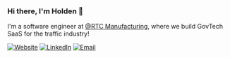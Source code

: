 ### Hi there, I'm Holden 👋

I'm a software engineer at <a href="https://github.com/rtc-manufacturing-inc">@RTC Manufacturing</a>, where we build GovTech SaaS for the traffic industry!

<a href="https://hdmoreland.com/"><img alt="Website" src="https://img.shields.io/badge/Website-hdmoreland.com-blue?style=flat-square&logo=google-chrome"></a>
<a href="https://www.linkedin.com/in/hdmoreland/"><img alt="LinkedIn" src="https://img.shields.io/badge/LinkedIn-Holden%20Moreland-blue?style=flat-square&logo=linkedin"></a>
<a href="mailto:holden@hdmoreland.com"><img alt="Email" src="https://img.shields.io/badge/Email-holden@hdmoreland.com-blue?style=flat-square&logo=gmail"></a>
